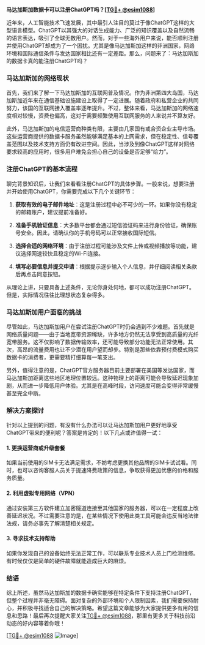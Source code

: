 **马达加斯加数据卡可以注册ChatGPT吗？[[TG💪+ @esim1088](https://t.me/s/esim1088)]**

近年来，人工智能技术飞速发展，其中最引人注目的莫过于像ChatGPT这样的大型语言模型。ChatGPT以其强大的对话生成能力、广泛的知识覆盖以及自然流畅的语言表达，吸引了全球无数用户。然而，对于一些海外用户来说，能否顺利注册并使用ChatGPT却成为了一个困扰。尤其是像马达加斯加这样的非洲国家，网络环境和国际通信条件与发达国家相比还有一定差距。那么，问题来了：马达加斯加的数据卡真的能注册ChatGPT吗？

### 马达加斯加的网络现状

首先，我们来了解一下马达加斯加的互联网普及情况。作为非洲第四大岛国，马达加斯加近年来在通信基础设施建设上取得了一定进展。随着政府和私营企业的共同努力，该国的互联网接入覆盖率逐年提升。不过，整体来看，马达加斯加的网络速度相对较慢，资费也偏高，这对于需要频繁使用互联网服务的人来说并不算友好。

此外，马达加斯加的电信运营商种类有限，主要由几家国有或合资企业主导市场。这些运营商提供的数据卡服务虽然能够满足基本的上网需求，但在稳定性、信号覆盖范围以及技术支持方面仍有改进空间。因此，当涉及到像ChatGPT这样对网络要求较高的应用时，很多用户难免会担心自己的设备是否足够“给力”。

### 注册ChatGPT的基本流程

聊完背景知识后，让我们来看看注册ChatGPT的具体步骤。一般来说，想要注册并开始使用ChatGPT，你需要完成以下几个关键环节：

1. **获取有效的电子邮件地址**：这是注册过程中必不可少的一环。如果你没有稳定的邮箱账户，建议提前准备好。
   
2. **准备手机验证信息**：大多数平台都会通过短信验证码来进行身份验证，确保账号安全。因此，请确认你的手机号码可以正常接收国际短信。

3. **选择合适的网络环境**：由于注册过程可能涉及文件上传或视频播放等功能，建议选择网速较快且稳定的Wi-Fi连接。

4. **填写必要信息并提交申请**：根据提示逐步输入个人信息，并仔细阅读相关条款后再点击同意按钮。

从理论上讲，只要具备上述条件，无论你身处何地，都可以成功注册ChatGPT。但是，实际情况往往比理想状态复杂得多。

### 马达加斯加用户面临的挑战

尽管如此，马达加斯加用户在尝试注册ChatGPT时仍会遇到不少难题。首先就是网络质量问题——由于当地宽带资源稀缺，许多地方仍然无法享受到高质量的光纤宽带服务。这不仅影响了数据传输效率，还可能导致部分功能无法正常使用。其次，高昂的流量费用也让不少潜在用户望而却步。特别是那些依靠预付费模式购买数据卡的消费者，更需要精打细算每一笔支出。

另外，值得注意的是，ChatGPT官方服务器目前主要部署在美国等发达国家，而马达加斯加距离这些地区地理位置较远。这种物理上的距离可能会导致延迟现象加剧，从而进一步降低用户体验。尤其是在高峰时段，访问速度可能会变得非常缓慢甚至完全中断。

### 解决方案探讨

针对以上提到的问题，有没有什么办法可以让马达加斯加用户更好地享受ChatGPT带来的便利呢？答案是肯定的！以下几点或许值得一试：

#### 1. 更换运营商或升级套餐
如果当前使用的SIM卡无法满足需求，不妨考虑更换其他品牌的SIM卡试试看。同时，也可以咨询客服人员关于提速降费政策的信息，争取获得更加优惠的价格和服务质量。

#### 2. 利用虚拟专用网络（VPN）
通过安装第三方软件建立加密隧道连接至其他国家的服务器，可以在一定程度上改善延迟状况。不过需要注意的是，在某些情况下使用此类工具可能会违反当地法律法规，请务必事先了解清楚相关规定。

#### 3. 寻求技术支持帮助
如果你发现自己的设备始终无法正常工作，可以联系专业技术人员上门检测维修。有时候仅仅是简单的硬件故障就能造成巨大的麻烦。

### 结语

综上所述，虽然马达加斯加的数据卡确实能够在特定条件下支持注册ChatGPT，但整个过程并非毫无障碍。面对复杂的外部环境和个人限制因素，我们需要保持耐心，并积极寻找适合自己的解决策略。希望这篇文章能够为大家提供更多有用的信息和思路！最后再次提醒大家关注[TG💪+ @esim1088](https://t.me/s/esim1088)，那里有更多关于科技前沿动态的好内容等着你哦！

[[TG💪+ @esim1088](https://t.me/s/esim1088) ![Image](https://i.postimg.cc/4NQfJmqS/Snipaste-2025-05-13-00-14-12.png)]